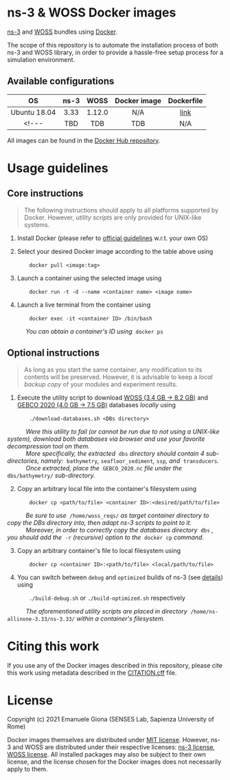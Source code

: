 # ns-3 & WOSS Docker images

[ns-3][ns3] and [WOSS][woss] bundles using [Docker][docker].

The scope of this repository is to automate the installation process of both 
ns-3 and WOSS library, in order to provide a hassle-free setup process for a 
simulation environment.

## Available configurations

| OS | ns-3 | WOSS | Docker image | Dockerfile |
| :---: | :---: | :---: | :---: | :---: |
| Ubuntu 18.04 | 3.33 | 1.12.0 | N/A | [link][file1] |
<!--- | TBD | TDB | TDB | N/A | N/A | --->

All images can be found in the [Docker Hub repository][docker-hub-repo].

# Usage guidelines

## Core instructions

> The following instructions should apply to all platforms supported by Docker. 
However, _utility scripts_ are only provided for UNIX-like systems.

1. Install Docker (please refer to [official guidelines][docker-install] w.r.t. your own OS)

2. Select your desired Docker image according to the table above using

&nbsp;&nbsp;&nbsp;&nbsp;&nbsp;&nbsp;&nbsp;&nbsp;&nbsp;&nbsp;&nbsp;&nbsp; `docker pull <image:tag>`

3. Launch a container using the selected image using 

&nbsp;&nbsp;&nbsp;&nbsp;&nbsp;&nbsp;&nbsp;&nbsp;&nbsp;&nbsp;&nbsp;&nbsp; `docker run -t -d --name <container name> <image name>`

4. Launch a live terminal from the container using 

&nbsp;&nbsp;&nbsp;&nbsp;&nbsp;&nbsp;&nbsp;&nbsp;&nbsp;&nbsp;&nbsp;&nbsp; `docker exec -it <container ID> /bin/bash`

&nbsp;&nbsp;&nbsp;&nbsp;&nbsp;&nbsp;&nbsp;&nbsp;&nbsp;&nbsp; _You can obtain a container's ID using_&nbsp; `docker ps`

## Optional instructions

> As long as you start the same container, any modification to its contents will be preserved.
However, it is advisable to keep a _local backup copy_ of your modules and experiment results.

1. Execute the utility script to download [WOSS (3.4 GB -> 8.2 GB)][woss-dbs] and [GEBCO 2020 (4.0 GB -> 7.5 GB)][gebco2020] databases _locally_ using

&nbsp;&nbsp;&nbsp;&nbsp;&nbsp;&nbsp;&nbsp;&nbsp;&nbsp;&nbsp;&nbsp;&nbsp; `./download-databases.sh <DBs directory>`

&nbsp;&nbsp;&nbsp;&nbsp;&nbsp;&nbsp;&nbsp;&nbsp;&nbsp;&nbsp; _Were this utility to fail (or cannot be run due to not using a UNIX-like system), download both databases via browser and use your favorite decompression tool on them._
<br/>
&nbsp;&nbsp;&nbsp;&nbsp;&nbsp;&nbsp;&nbsp;&nbsp;&nbsp;&nbsp; _More specifically, the extracted_&nbsp; `dbs` _directory should contain 4 sub-directories, namely:_&nbsp; `bathymetry`_,_ `seafloor_sediment`_,_ `ssp`_, and_&nbsp; `transducers`_._
<br/>
&nbsp;&nbsp;&nbsp;&nbsp;&nbsp;&nbsp;&nbsp;&nbsp;&nbsp;&nbsp; _Once extracted, place the_&nbsp; `GEBCO_2020.nc` _file under the_&nbsp; `dbs/bathymetry/` _sub-directory._

2. Copy an arbitrary local file into the container's filesystem using

&nbsp;&nbsp;&nbsp;&nbsp;&nbsp;&nbsp;&nbsp;&nbsp;&nbsp;&nbsp;&nbsp;&nbsp; `docker cp <path/to/file> <container ID>:<desired/path/to/file>`

&nbsp;&nbsp;&nbsp;&nbsp;&nbsp;&nbsp;&nbsp;&nbsp;&nbsp;&nbsp; _Be sure to use_&nbsp; `/home/woss_reqs/` _as target container directory to copy the DBs directory into, then adapt ns-3 scripts to point to it._
<br/>
&nbsp;&nbsp;&nbsp;&nbsp;&nbsp;&nbsp;&nbsp;&nbsp;&nbsp;&nbsp; _Moreover, in order to correctly copy the databases directory_&nbsp; `dbs` _, you should add the_&nbsp; `-r` _(recursive) option to the_&nbsp; `docker cp` _command._

3. Copy an arbitrary container's file to local filesystem using

&nbsp;&nbsp;&nbsp;&nbsp;&nbsp;&nbsp;&nbsp;&nbsp;&nbsp;&nbsp;&nbsp;&nbsp; `docker cp <container ID>:<path/to/file> <local/path/to/file>`

4. You can switch between `debug` and `optimized` builds of ns-3 (see [details][ns3-builds]) using 

&nbsp;&nbsp;&nbsp;&nbsp;&nbsp;&nbsp;&nbsp;&nbsp;&nbsp;&nbsp;&nbsp;&nbsp; `./build-debug.sh` or `./build-optimized.sh` respectively 

&nbsp;&nbsp;&nbsp;&nbsp;&nbsp;&nbsp;&nbsp;&nbsp;&nbsp;&nbsp; _The aforementioned utility scripts are placed in directory_&nbsp; `/home/ns-allinone-3.33/ns-3.33/` _within a container's filesystem._

# Citing this work

If you use any of the Docker images described in this repository, please cite this work using metadata described in the [CITATION.cff][citation] file.

# License

Copyright (c) 2021 Emanuele Giona (SENSES Lab, Sapienza University of Rome)

Docker images themselves are distributed under [MIT license][docker-license].
However, ns-3 and WOSS are distributed under their respective licenses:
[ns-3 license][ns3-license], [WOSS license][woss-license].
All installed packages may also be subject to their own license, and the license
chosen for the Docker images does not necessarily apply to them.



[ns3]: https://www.nsnam.org/
[woss]: http://telecom.dei.unipd.it/ns/woss/
[docker]: https://www.docker.com/
[file1]: ./u18.04-n3.33-w1.12.0/Dockerfile
[docker-hub-repo]: https://hub.docker.com/repository/docker/egiona/ns3-woss
[docker-install]: https://docs.docker.com/engine/install/
[woss-dbs]: http://telecom.dei.unipd.it/ns/woss/files/WOSS-dbs-v1.6.0.tar.gz
[gebco2020]: https://www.bodc.ac.uk/data/open_download/gebco/gebco_2020/zip/
[ns3-builds]: https://www.nsnam.org/docs/release/3.35/tutorial/html/getting-started.html#build-profiles
[citation]: ./CITATION.cff
[docker-license]: ./LICENSE
[ns3-license]: https://www.nsnam.org/develop/contributing-code/licensing/
[woss-license]: http://telecom.dei.unipd.it/ns/woss/doxygen/License.html
